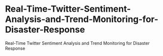 # Real-Time-Twitter-Sentiment-Analysis-and-Trend-Monitoring-for-Disaster-Response
Real-Time Twitter Sentiment Analysis and Trend Monitoring for Disaster Response

